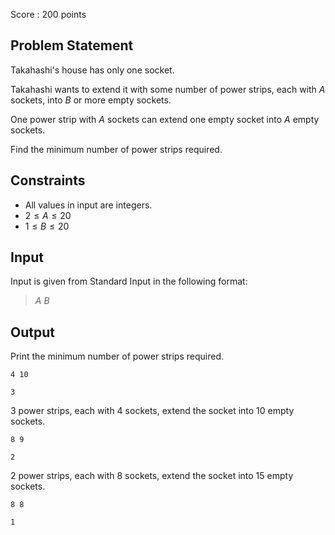 Score : $200$ points

## Problem Statement

Takahashi's house has only one socket.

Takahashi wants to extend it with some number of power strips, each with $A$ sockets, into $B$ or more empty sockets.

One power strip with $A$ sockets can extend one empty socket into $A$ empty sockets.

Find the minimum number of power strips required.

## Constraints

- All values in input are integers.
- $2 \leq A \leq 20$
- $1 \leq B \leq 20$

## Input

Input is given from Standard Input in the following format:

> $A$ $B$

## Output

Print the minimum number of power strips required.

```input1
4 10
```

```output1
3
```

$3$ power strips, each with $4$ sockets, extend the socket into $10$ empty sockets.

```input2
8 9
```

```output2
2
```

$2$ power strips, each with $8$ sockets, extend the socket into $15$ empty sockets.

```input3
8 8
```

```output3
1
```